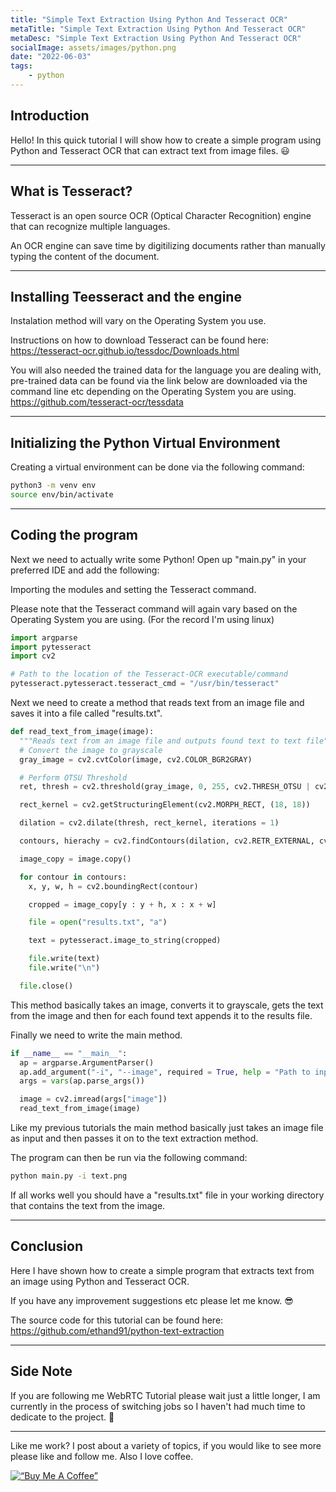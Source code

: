 ```yaml
---
title: "Simple Text Extraction Using Python And Tesseract OCR"
metaTitle: "Simple Text Extraction Using Python And Tesseract OCR"
metaDesc: "Simple Text Extraction Using Python And Tesseract OCR"
socialImage: assets/images/python.png
date: "2022-06-03"
tags:
	- python
---
```


## Introduction

Hello! In this quick tutorial I will show how to create a simple program using Python and Tesseract OCR that can extract text from image files. 😃

---

## What is Tesseract?

Tesseract is an open source OCR (Optical Character Recognition) engine that can recognize multiple languages. 

An OCR engine can save time by digitilizing documents rather than manually typing the content of the document.

---

## Installing Teesseract and the engine

Instalation method will vary on the Operating System you use. 

Instructions on how to download Tesseract can be found here:
https://tesseract-ocr.github.io/tessdoc/Downloads.html

You will also needed the trained data for the language you are dealing with, pre-trained data can be found via the link below are downloaded via the command line etc depending on the Operating System you are using.
https://github.com/tesseract-ocr/tessdata

---

## Initializing the Python Virtual Environment

Creating a virtual environment can be done via the following command:

```bash
python3 -m venv env
source env/bin/activate
```

---

## Coding the program

Next we need to actually write some Python!
Open up "main.py" in your preferred IDE and add the following:

Importing the modules and setting the Tesseract command.

Please note that the Tesseract command will again vary based on the Operating System you are using. (For the record I'm using linux)

```python
import argparse
import pytesseract
import cv2

# Path to the location of the Tesseract-OCR executable/command
pytesseract.pytesseract.tesseract_cmd = "/usr/bin/tesseract"
```

Next we need to create a method that reads text from an image file and saves it into a file called "results.txt".

```python
def read_text_from_image(image):
  """Reads text from an image file and outputs found text to text file"""
  # Convert the image to grayscale
  gray_image = cv2.cvtColor(image, cv2.COLOR_BGR2GRAY)

  # Perform OTSU Threshold
  ret, thresh = cv2.threshold(gray_image, 0, 255, cv2.THRESH_OTSU | cv2.THRESH_BINARY_INV)

  rect_kernel = cv2.getStructuringElement(cv2.MORPH_RECT, (18, 18))

  dilation = cv2.dilate(thresh, rect_kernel, iterations = 1)

  contours, hierachy = cv2.findContours(dilation, cv2.RETR_EXTERNAL, cv2.CHAIN_APPROX_NONE)

  image_copy = image.copy()

  for contour in contours:
    x, y, w, h = cv2.boundingRect(contour)

    cropped = image_copy[y : y + h, x : x + w]

    file = open("results.txt", "a")

    text = pytesseract.image_to_string(cropped)

    file.write(text)
    file.write("\n")

  file.close()
```

This method basically takes an image, converts it to grayscale, gets the text from the image and then for each found text appends it to the results file.

Finally we need to write the main method.

```python
if __name__ == "__main__":
  ap = argparse.ArgumentParser()
  ap.add_argument("-i", "--image", required = True, help = "Path to input file")
  args = vars(ap.parse_args())

  image = cv2.imread(args["image"])
  read_text_from_image(image)
```

Like my previous tutorials the main method basically just takes an image file as input and then passes it on to the text extraction method.

The program can then be run via the following command:

```bash
python main.py -i text.png
```

If all works well you should have a "results.txt" file in your working directory that contains the text from the image.

---

## Conclusion

Here I have shown how to create a simple program that extracts text from an image using Python and Tesseract OCR. 

If you have any improvement suggestions etc please let me know. 😎

The source code for this tutorial can be found here:
https://github.com/ethand91/python-text-extraction

---

## Side Note

If you are following me WebRTC Tutorial please wait just a little longer, I am currently in the process of switching jobs so I haven't had much time to dedicate to the project. 🙏

---

Like me work? I post about a variety of topics, if you would like to see more please like and follow me.
Also I love coffee. 

[![“Buy Me A Coffee”](https://www.buymeacoffee.com/assets/img/custom_images/orange_img.png)](https://www.buymeacoffee.com/ethand9999)
